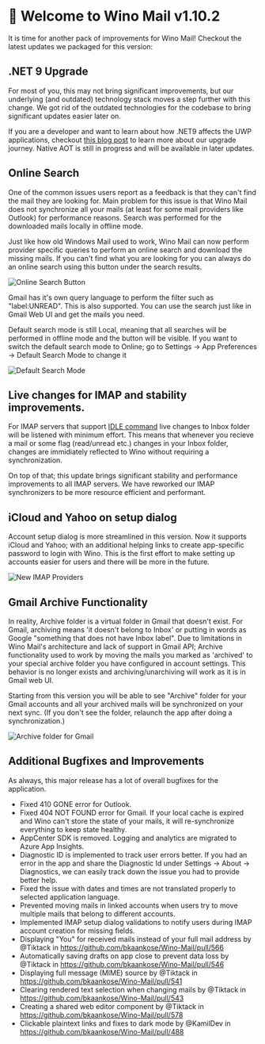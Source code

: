 # 🚀 Welcome to Wino Mail v1.10.2

It is time for another pack of improvements for Wino Mail! Checkout the latest updates we packaged for this version:

## .NET 9 Upgrade

For most of you, this may not bring significant improvements, but our underlying (and outdated) technology stack moves a step further with this change. We got rid of the outdated technologies for the codebase to bring significant updates easier later on.

If you are a developer and want to learn about how .NET9 affects the UWP applications, checkout [this blog post](https://devblogs.microsoft.com/ifdef-windows/preview-uwp-support-for-dotnet-9-native-aot/) to learn more about our upgrade journey. Native AOT is still in progress and will be available in later updates.

## Online Search

One of the common issues users report as a feedback is that they can't find the mail they are looking for. Main problem for this issue is that Wino Mail does not synchronize all your mails (at least for some mail providers like Outlook) for performance reasons. Search was performed for the downloaded mails locally in offline mode.

Just like how old Windows Mail used to work, Wino Mail can now perform provider specific queries to perform an online search and download the missing mails. If you can't find what you are looking for you can always do an online search using this button under the search results.

![Online Search Button](https://www.winomail.app/blog-resources/release-1-10-2/online_search_1.webp)

Gmail has it's own query language to perform the filter such as "label:UNREAD". This is also supported. You can use the search just like in Gmail Web UI and get the mails you need.

Default search mode is still Local, meaning that all searches will be performed in offline mode and the button will be visible. If you want to switch the default search mode to Online; go to Settings -> App Preferences -> Default Search Mode to change it

![Default Search Mode](https://www.winomail.app/blog-resources/release-1-10-2/online_search_2.webp)

## Live changes for IMAP and stability improvements.

For IMAP servers that support [IDLE command](https://datatracker.ietf.org/doc/html/rfc2177.html) live changes to Inbox folder will be listened with minimum effort. This means that whenever you recieve a mail or some flag (read/unread etc.) changes in your Inbox folder, changes are immidiately reflected to Wino without requiring a synchronization.

On top of that; this update brings significant stability and performance improvements to all IMAP servers. We have reworked our IMAP synchronizers to be more resource efficient and performant.

## iCloud and Yahoo on setup dialog

Account setup dialog is more streamlined in this version. Now it supports iCloud and Yahoo; with an additional helping links to create app-specific password to login with Wino. This is the first effort to make setting up accounts easier for users and there will be more in the future.

![New IMAP Providers](https://www.winomail.app/blog-resources/release-1-10-2/imap_providers.webp)

## Gmail Archive Functionality

In reality, Archive folder is a virtual folder in Gmail that doesn't exist. For Gmail, archiving means 'it doesn't belong to Inbox' or putting in words as Google "something that does not have Inbox label". Due to limitations in Wino Mail's architecture and lack of support in Gmail API; Archive functionality used to work by moving the mails you marked as 'archived' to your special archive folder you have configured in account settings. This behavior is no longer exists and archiving/unarchiving will work as it is in Gmail web UI.

Starting from this version you will be able to see "Archive" folder for your Gmail accounts and all your archived mails will be synchronized on your next sync. (If you don't see the folder, relaunch the app after doing a synchronization.)

![Archive folder for Gmail](https://www.winomail.app/blog-resources/release-1-10-2/gmail_archive.webp)

## Additional Bugfixes and Improvements

As always, this major release has a lot of overall bugfixes for the application.

* Fixed 410 GONE error for Outlook.
* Fixed 404 NOT FOUND error for Gmail. If your local cache is expired and Wino can't store the state of your mails, it will re-synchronize everything to keep state healthy.
* AppCenter SDK is removed. Logging and analytics are migrated to Azure App Insights.
* Diagnostic ID is implemented to track user errors better. If you had an error in the app and share the Diagnostic Id under Settings -> About -> Diagnostics, we can easily track down the issue you had to provide better help.
* Fixed the issue with dates and times are not translated properly to selected application language.
* Prevented moving mails in linked accounts when users try to move multiple mails that belong to different accounts.
* Implemented IMAP setup dialog validations to notify users during IMAP account creation for missing fields.
* Displaying "You" for received mails instead of your full mail address by @Tiktack in https://github.com/bkaankose/Wino-Mail/pull/566
* Automatically saving drafts on app close to prevent data loss by @Tiktack in https://github.com/bkaankose/Wino-Mail/pull/546
* Displaying full message (MIME) source by @Tiktack in https://github.com/bkaankose/Wino-Mail/pull/541
* Clearing rendered text selection when changing mails by @Tiktack in https://github.com/bkaankose/Wino-Mail/pull/543
* Creating a shared web editor component by @Tiktack in https://github.com/bkaankose/Wino-Mail/pull/578
* Clickable plaintext links and fixes to dark mode by @KamilDev in https://github.com/bkaankose/Wino-Mail/pull/488